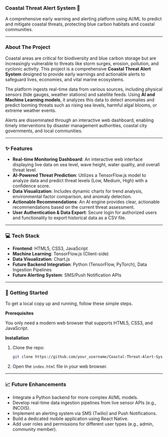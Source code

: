 ### Coastal Threat Alert System 🌊

A comprehensive early warning and alerting platform using AI/ML to predict and mitigate coastal threats, protecting blue carbon habitats and coastal communities.

-----

### About The Project

Coastal areas are critical for biodiversity and blue carbon storage but are increasingly vulnerable to threats like storm surges, erosion, pollution, and cyclonic activity. This project is a comprehensive **Coastal Threat Alert System** designed to provide early warnings and actionable alerts to safeguard lives, economies, and vital marine ecosystems.

The platform ingests real-time data from various sources, including physical sensors (tide gauges, weather stations) and satellite feeds. Using **AI and Machine Learning models**, it analyzes this data to detect anomalies and predict looming threats such as rising sea levels, harmful algal blooms, or extreme weather events.

Alerts are disseminated through an interactive web dashboard, enabling timely interventions by disaster management authorities, coastal city governments, and local communities.

-----

### ✨ Features

  * **Real-time Monitoring Dashboard**: An interactive web interface displaying live data on sea level, wave height, water quality, and overall threat level.
  * **AI-Powered Threat Prediction**: Utilizes a TensorFlow.js model to analyze data and predict threat levels (Low, Medium, High) with a confidence score.
  * **Data Visualization**: Includes dynamic charts for trend analysis, environmental factor comparison, and anomaly detection.
  * **Actionable Recommendations**: An AI engine provides clear, actionable recommendations based on the current threat assessment.
  * **User Authentication & Data Export**: Secure login for authorized users and functionality to export historical data as a CSV file.

-----

### 💻 Tech Stack

  * **Frontend**: HTML5, CSS3, JavaScript
  * **Machine Learning**: TensorFlow.js (Client-side)
  * **Data Visualization**: Chart.js
  * **Future Backend Integration**: Python (TensorFlow, PyTorch), Data Ingestion Pipelines
  * **Future Alerting System**: SMS/Push Notification APIs

-----

### 🚀 Getting Started

To get a local copy up and running, follow these simple steps.

**Prerequisites**

You only need a modern web browser that supports HTML5, CSS3, and JavaScript.

**Installation**

1.  Clone the repo:
    ```sh
    git clone https://github.com/your_username/Coastal-Threat-Alert-System.git
    ```
2.  Open the `index.html` file in your web browser.

-----

### 📈 Future Enhancements

  * Integrate a Python backend for more complex AI/ML models.
  * Develop real-time data ingestion pipelines from live sensor APIs (e.g., INCOIS).
  * Implement an alerting system via SMS (Twilio) and Push Notifications.
  * Build a dedicated mobile application using React Native.
  * Add user roles and permissions for different user types (e.g., admin, community member).
